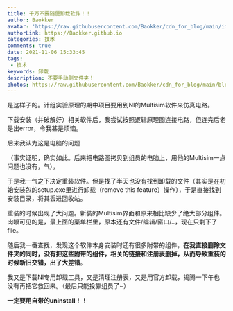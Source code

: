 ```yaml
---
title: 千万不要随便卸载软件！！
author: Baokker
avatar: 'https://raw.githubusercontent.com/Baokker/cdn_for_blog/main/img/custom/avatar.jpg'
authorLink: https://Baokker.github.io
categories: 技术
comments: true
date: 2021-11-06 15:33:45
tags:
 - 技术
keywords: 卸载
description: 不要手动删文件夹！
photos: https://raw.githubusercontent.com/Baokker/cdn_for_blog/main/blog_imgs/defaultImages.jpg
---
```


是这样子的。计组实验原理的期中项目要用到NI的Multisim软件来仿真电路。

下载安装（并破解好）相关软件后，我尝试按照逻辑原理图连接电路，但连完后老是出error，令我甚是烦恼。

后来我认为这是电脑的问题

（事实证明，确实如此。后来把电路图拷贝到组员的电脑上，用他的Multisim一点问题也没有，气），

于是我一气之下决定重装软件。但是找了半天也没有找到卸载的文件（其实是在初始安装包的setup.exe里进行卸载（remove this feature）操作），于是直接找到安装目录，将其丢进回收站。

重装的时候出现了大问题。新装的Multisim界面和原来相比缺少了绝大部分组件。肉眼可见的是，最上面的菜单栏里，原本还有文件/编辑/窗口/..，现在只剩下了file。

随后我一番查找，发现这个软件本身安装时还有很多附带的组件，**在我直接删除文件夹的同时，没有把这些附带的组件，相关的链接和注册表删掉，从而导致重装的时候新旧交错，出了大差错**。

我又是下载NI专用卸载工具，又是清理注册表，又是用官方卸载，捣腾一下午也没有再把它救回来。（最后只能投靠组员了~）

**一定要用自带的uninstall！！**

